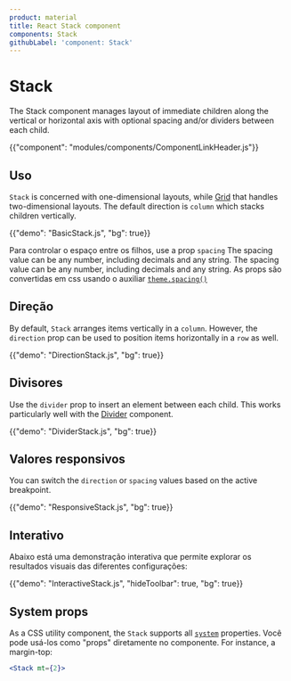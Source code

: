 ```yaml
---
product: material
title: React Stack component
components: Stack
githubLabel: 'component: Stack'
---
```


# Stack

<p class="description">The Stack component manages layout of immediate children along the vertical or horizontal axis with optional spacing and/or dividers between each child.</p>

{{"component": "modules/components/ComponentLinkHeader.js"}}

## Uso

`Stack` is concerned with one-dimensional layouts, while [Grid](/material/react-grid/) that handles two-dimensional layouts. The default direction is `column` which stacks children vertically.

{{"demo": "BasicStack.js", "bg": true}}

Para controlar o espaço entre os filhos, use a prop `spacing` The spacing value can be any number, including decimals and any string. The spacing value can be any number, including decimals and any string. As props são convertidas em css usando o auxiliar [`theme.spacing()`](/material/customization/spacing/)

## Direção

By default, `Stack` arranges items vertically in a `column`. However, the `direction` prop can be used to position items horizontally in a `row` as well.

{{"demo": "DirectionStack.js", "bg": true}}

## Divisores

Use the `divider` prop to insert an element between each child. This works particularly well with the [Divider](/material/react-divider/) component.

{{"demo": "DividerStack.js", "bg": true}}

## Valores responsivos

You can switch the `direction` or `spacing` values based on the active breakpoint.

{{"demo": "ResponsiveStack.js", "bg": true}}

## Interativo

Abaixo está uma demonstração interativa que permite explorar os resultados visuais das diferentes configurações:

{{"demo": "InteractiveStack.js", "hideToolbar": true, "bg": true}}

## System props

As a CSS utility component, the `Stack` supports all [`system`](/system/properties/) properties. Você pode usá-los como "props" diretamente no componente. For instance, a margin-top:

```jsx
<Stack mt={2}>
```
